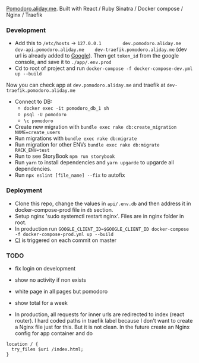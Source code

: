 [Pomodoro.aliday.me](https://pomodoro.aliday.me). Built with React / Ruby Sinatra / Docker compose / Nginx / Traefik

### Development
- Add this to `/etc/hosts` -> `127.0.0.1        dev.pomodoro.aliday.me      dev-api.pomodoro.aliday.me    dev-traefik.pomodoro.aliday.me` (dev url is already added to [Google](https://console.developers.google.com/apis/credentials?project=pomodoro-1574243762652)). Then get `token_id` from the google console, and save it to `./app/.env.prod`
- Cd to root of project and run `docker-compose -f docker-compose-dev.yml up --build`

Now you can check app at `dev.pomodoro.aliday.me` and traefik at `dev-traefik.pomodoro.aliday.me`

- Connect to DB:
  - `docker exec -it pomodoro_db_1 sh`
  - `psql -U pomodoro`
  - `\c pomodoro`
- Create new migration with `bundle exec rake db:create_migration NAME=create_users`  
- Run migrations with `bundle exec rake db:migrate`
- Run migration for other ENVs `bundle exec rake db:migrate RACK_ENV=test`
- Run to see StoryBook `npm run storybook`
- Run `yarn` to install dependencies and `yarn upgarde` to upgarde all dependencies.
- Run `npx eslint [file_name] --fix` to autofix

### Deployment
- Clone this repo, change the values in `api/.env.db` and then address it in docker-compose-prod file in `db` section.
- Setup nginx 'sudo systemctl restart nginx'. Files are in nginx folder in root.
- In production run `GOOGLE_CLIENT_ID=$GOOGLE_CLIENT_ID docker-compose -f docker-compose-prod.yml up --build`
- [CI](https://app.circleci.com/pipelines/github/sizief/pomodoro) is triggered on each commit on master 
### TODO
- fix login on development
- show no activity if non exists
- white page in all pages but pomodoro
- show total for a week

- In production, all requests for inner urls are redirected to index (react router). I hard coded paths in traefik label because I don't want to create a Nginx file just for this. But it is not clean. In the future create an Nginx config for app container and do 
```
location / {
  try_files $uri /index.html;
}
```
